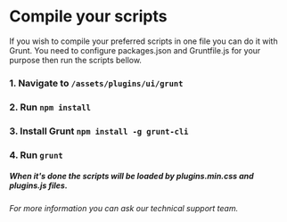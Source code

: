# Compile your scripts

If you wish to compile your preferred scripts in one file you can do it with Grunt.
You need to configure packages.json and Gruntfile.js for your purpose then run the scripts bellow. 

### 1. Navigate to ```/assets/plugins/ui/grunt```
### 2. Run ```npm install```
### 3. Install Grunt ```npm install -g grunt-cli```
### 4. Run ```grunt```

##### When it's done the scripts will be loaded by plugins.min.css and plugins.js files.

######   For more information you can ask our technical support team.
